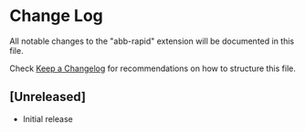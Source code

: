 # Change Log
All notable changes to the "abb-rapid" extension will be documented in this file.

Check [Keep a Changelog](http://keepachangelog.com/) for recommendations on how to structure this file.

## [Unreleased]
- Initial release
